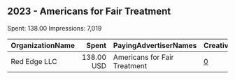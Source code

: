 ## 2023 - Americans for Fair Treatment 
Spent: 138.00
Impressions: 7,019

|OrganizationName|Spent|PayingAdvertiserNames|CreativeUrls|Impressions|Genders|AgeBrackets|CountryCodes|BillingAddresses|CandidateBallotInformation|
|:---|---:|:---|:---|---:|:---|:---|:---|:---|:---|
|Red Edge LLC|138.00 USD|Americans for Fair Treatment|[0](https://www.snap.com/political-ads/asset/f263a2f11fc91fa9695c91f1ad2983ba80ba8a6e6da46d911724a6e6ef59e62b?mediaType=mp4)|7,019||24+|united states|"2300 Clarendon Blvd,Arlington,22201,US"|Americans For Fair Treatment|
